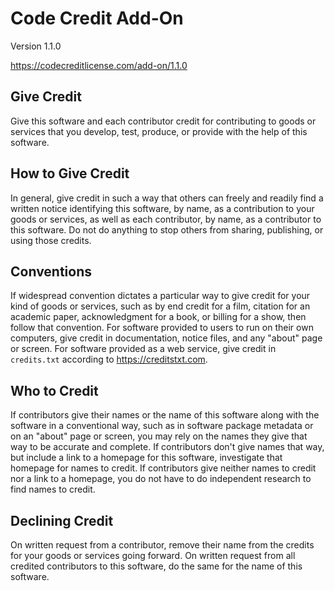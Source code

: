 # Code Credit Add-On

Version 1.1.0

<https://codecreditlicense.com/add-on/1.1.0>

## Give Credit

Give this software and each contributor credit for
contributing to goods or services that you develop, test,
produce, or provide with the help of this software.

## How to Give Credit

In general, give credit in such a way that others can
freely and readily find a written notice identifying
this software, by name, as a contribution to your goods
or services, as well as each contributor, by name, as a
contributor to this software.  Do not do anything to stop
others from sharing, publishing, or using those credits.

## Conventions

If widespread convention dictates a particular way to
give credit for your kind of goods or services, such as
by end credit for a film, citation for an academic paper,
acknowledgment for a book, or billing for a show, then
follow that convention.  For software provided to users to
run on their own computers, give credit in documentation,
notice files, and any "about" page or screen.  For software
provided as a web service, give credit in `credits.txt`
according to <https://creditstxt.com>.

## Who to Credit

If contributors give their names or the name of this
software along with the software in a conventional way,
such as in software package metadata or on an "about" page
or screen, you may rely on the names they give that way
to be accurate and complete.  If contributors don't give
names that way, but include a link to a homepage for this
software, investigate that homepage for names to credit.
If contributors give neither names to credit nor a link
to a homepage, you do not have to do independent research
to find names to credit.

## Declining Credit

On written request from a contributor, remove their name
from the credits for your goods or services going forward.
On written request from all credited contributors to this
software, do the same for the name of this software.

